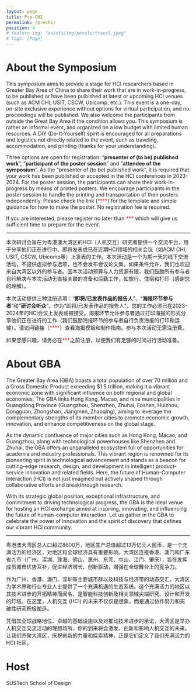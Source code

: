 ```yaml
---
layout: page
title: Pre-CHI
permalink: /prechi/
position: 4
# feature-img: "assets/img/pexels/travel.jpeg"
# tags: [Page]
---
```


# About the Symposium
 
This symposium aims to provide a stage for HCI researchers based in Greater Bay Area of China to share their work that are in work-in-progress, to be published or have been pulbished at latest or upcoming HCI venues (such as ACM CHI, USIT, CSCW, Ubicomp, etc.). This event is a one-day, on-site exclusive experience without options for virtual participation, and no proceedings will be published. We also welcome the participants from outside the Great Bay Area if the condition allows you. This symposium is rather an informal event, and organized on a low budget with limited human resources. A DIY (Do-It-Yourself) spirit is encouraged for all preparations and logistics not directly related to the event, such as traveling, accommodation, and printing (thanks for your understanding).

Three options are open for registration: “**presenter of (to be) published work**”, “**participant of the poster session**” and “**attendee of the symposium**”. As the “presenter of (to be) published work”, it is required that your work has been published or accepted in the HCI conferences in 2023-2024. For the poster session, the participants can share their work-in-progress by means of printed posters. We encourage participants in the poster session to handle the printing and transportation of their posters independently. Please check the link (<font color=Red>****</font>) for the template and simple guidance for how to make the poster. No registration fee is required. 

If you are interested, please register no later than <font color=Red>***</font> which will give us sufficient time to prepare for the event. 

---

本次研讨会旨在为粤港澳大湾区的HCI（人机交互）研究者提供一个交流平台，用于分享他们正在进行中、即将发表或已在近期HCI领域的相关会议（如ACM CHI, USIT, CSCW, Ubicomp等）上发表的工作。本次活动是一个为期一天的线下交流活动，不提供虚拟参与选项，也不会发布会议论文集。如果条件允许，我们也欢迎来自大湾区以外的参与者。因本次活动预算与人力资源有限，我们鼓励所有参与者自行解决与本次活动无直接关联的准备和后勤工作，如旅行、住宿和打印（感谢您的理解）。

本次活动提供三种注册选项：“**即将/已发表作品的报告人**”、“**海报环节参与者**”和“**研讨会听众**”。作为“即将/已发表作品的报告人”，您的工作必须已在2023-2024年的HCI会议上发表或被接受。海报环节允许参与者通过打印海报的形式分享他们正在进行的工作（我们鼓励海报环节的参与者自行负责海报的打印和运输）。请访问链接（<font color=Red>****</font>）查看海报模板和制作指南。参与本次活动无需注册费。

如果您感兴趣，请务必在<font color=Red>***</font>之前注册，以便我们有足够的时间进行活动准备。

# About GBA

The Greater Bay Area (GBA) boasts a total population of over 70 million and a Gross Domestic Product exceeding $1.5 trillion, making it a vibrant economic zone with significant influence on both regional and global economies. The GBA links Hong Kong, Macao, and nine municipalities in Guangdong Province (Guangzhou, Shenzhen, Zhuhai, Foshan, Huizhou, Dongguan, Zhongshan, Jiangmen, Zhaoqing), aiming to leverage the complementary strengths of its member cities to promote economic growth, innovation, and enhance competitiveness on the global stage.

As the dynamic confluence of major cities such as Hong Kong, Macao, and Guangzhou, along with technological powerhouses like Shenzhen and Zhuhai, the GBA offers an unparalleled ecosystem full of opportunities for academia and industry professionals. This vibrant region is renowned for its pioneering spirit in technological advancement and stands as a beacon for cutting-edge research, design, and development in intelligent product-service innovation and related fields. Here, the future of Human-Computer Interaction (HCI) is not just imagined but actively shaped through collaborative efforts and breakthrough research.

With its strategic global position, exceptional infrastructure, and commitment to driving technological progress, the GBA is the ideal venue for hosting an HCI exchange aimed at inspiring, innovating, and influencing the future of human-computer interaction. Let us gather in the GBA to celebrate the power of innovation and the spirit of discovery that defines our vibrant HCI community.

---

粤港澳大湾区总人口超过8600万，地区生产总值超过13万亿元人民币，是一个充满活力的经济区，对地区和全球经济具有重要影响。大湾区连接香港、澳门和广东省九市（广州、深圳、珠海、佛山、惠州、东莞、中山、江门、肇庆），旨在发挥成员城市优势互补，促进经济增长、创新驱动，增强在全球舞台上的竞争力。

作为广州、香港、澳门、深圳等主要城市群以及科技与经济带的动态交汇，大湾区为学术界和行业专业人士提供了一个充满机遇的生态系统。这个充满活力的地区以其技术进步的开拓精神而闻名，是智能科技创新及相关领域尖端研究、设计和开发的灯塔。在这里，人机交互 (HCI) 的未来不仅仅是想象，而是通过协作努力和突破性研究积极塑造。

凭借其全球战略地位、卓越的基础设施以及对推动技术进步的承诺，大湾区是举办人机交互交流活动的理想场所，你的到来将会激发、创新和影响人机交互的未来。让我们齐聚大湾区，庆祝创新的力量和探索精神，正是它们定义了我们充满活力的 HCI 社区。

# Host

SUSTech School of Design
